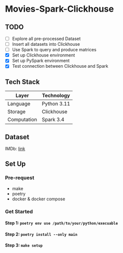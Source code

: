 # Movies-Spark-Clickhouse

## TODO
- [ ] Explore all pre-processed Dataset
- [ ] Insert all datasets into Clickhouse
- [ ] Use Spark to query and produce matrices
- [x] Set up Clickhouse environment
- [x] Set up PySpark environment
- [x] Test connection between Clickhouse and Spark 

## Tech Stack
| Layer | Technology |
|-------|------------|
| Language | Python 3.11 |
| Storage | Clickhouse |
| Computation | Spark 3.4 |

## Dataset
IMDb: [link](https://developer.imdb.com/non-commercial-datasets/)

## Set Up
### Pre-request
- make
- poetry
- docker & docker compose
### Get Started
#### Step 1: `poetry env use /path/to/your/python/execuable`
#### Step 2: `poetry install --only main`
#### Step 3: `make setup`
